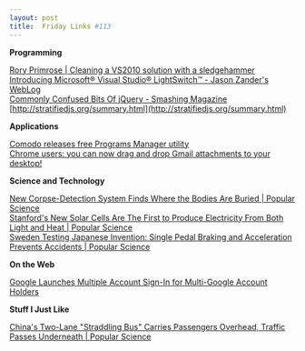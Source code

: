 ```yaml
---
layout: post
title:  Friday Links #113
---
```

**Programming**

[Rory Primrose | Cleaning a VS2010 solution with a sledgehammer ](http://www.neovolve.com/post/2010/08/02/Cleaning-a-VS2010-solution-with-a-sledgehammer.aspx)   
[Introducing Microsoft® Visual Studio® LightSwitch™ - Jason Zander's WebLog](http://blogs.msdn.com/b/jasonz/archive/2010/08/03/introducing-microsoft-visual-studio-lightswitch.aspx)   
[Commonly Confused Bits Of jQuery - Smashing Magazine](http://www.smashingmagazine.com/2010/08/04/commonly-confused-bits-of-jquery/?utm_source=feedburner&utm_medium=feed&utm_campaign=Feed%3A+SmashingMagazine+%28Smashing+Magazine%29)   
[http://stratifiedjs.org/summary.html](http://stratifiedjs.org/summary.html)

**Applications**

[Comodo releases free Programs Manager utility](http://www.downloadsquad.com/2010/08/01/comodo-programs-manager/)   
[Chrome users: you can now drag and drop Gmail attachments to your desktop!](http://thenextweb.com/google/2010/08/04/chrome-users-you-can-now-drag-and-drop-attachments-to-your-desktop/)

**Science and Technology**

[New Corpse-Detection System Finds Where the Bodies Are Buried | Popular Science](http://www.popsci.com/science/article/2010-08/new-corpse-finder-test-knows-where-bodies-are-buried)   
[Stanford's New Solar Cells Are The First to Produce Electricity From Both Light and Heat | Popular Science ](http://www.popsci.com/science/article/2010-08/stanford-researchers-new-solar-cells-convert-light-and-heat-electricity)   
[Sweden Testing Japanese Invention: Single Pedal Braking and Acceleration Prevents Accidents | Popular Science](http://www.popsci.com/cars/article/2010-08/single-pedal-braking-and-acceleration-could-prevent-accidents)

**On the Web**

[Google Launches Multiple Account Sign-In for Multi-Google Account Holders](http://lifehacker.com/5603307/google-launches-multiple-account-sign+in-for-multi+google-account-holders?utm_source=feedburner&utm_medium=feed&utm_campaign=Feed%3A+lifehacker%2Ffull+%28Lifehacker%29)

**Stuff I Just Like**

[China's Two-Lane "Straddling Bus" Carries Passengers Overhead, Traffic Passes Underneath | Popular Science](http://www.popsci.com/cars/article/2010-08/chinas-straddling-bus-carries-passengers-overhead-lets-traffic-pass-underneath)
